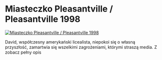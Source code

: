 Miasteczko Pleasantville / Pleasantville 1998 
=============
[![Miasteczko Pleasantville / Pleasantville 1998 ](http://vidos.pl/images/player.gif)](http://vidos.pl/miasteczko-pleasantville-pleasantville-1998)

 David, współczesny amerykański licealista, niepokoi się o własną przyszłość, zamartwia się wszelkimi zagrożeniami, którymi straszą media. Z zobacz pełny opis
